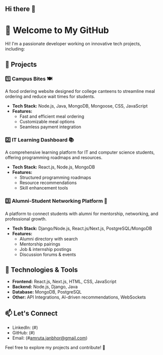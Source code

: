 ## Hi there 👋
# 🚀 Welcome to My GitHub

Hi! I'm a passionate developer working on innovative tech projects, including:

## 📌 Projects

### 1️⃣ Campus Bites 🍽️
A food ordering website designed for college canteens to streamline meal ordering and reduce wait times for students.

- **Tech Stack:** Node.js, Java, MongoDB, Mongoose, CSS, JavaScript
- **Features:**
  - Fast and efficient meal ordering
  - Customizable meal options
  - Seamless payment integration
  
### 2️⃣ IT Learning Dashboard 📚
A comprehensive learning platform for IT and computer science students, offering programming roadmaps and resources.

- **Tech Stack:** React.js, Node.js, MongoDB
- **Features:**
  - Structured programming roadmaps
  - Resource recommendations
  - Skill enhancement tools
  
### 3️⃣ Alumni-Student Networking Platform 🔗
A platform to connect students with alumni for mentorship, networking, and professional growth.

- **Tech Stack:** Django/Node.js, React.js/Next.js, PostgreSQL/MongoDB
- **Features:**
  - Alumni directory with search
  - Mentorship pairings
  - Job & internship postings
  - Discussion forums & events

## 🔧 Technologies & Tools
- **Frontend:** React.js, Next.js, HTML, CSS, JavaScript
- **Backend:** Node.js, Django, Java
- **Database:** MongoDB, PostgreSQL
- **Other:** API Integrations, AI-driven recommendations, WebSockets

## 📫 Let's Connect
- LinkedIn: (#)
- GitHub: (#)
- Email: (#amruta.janbhor@gmail.com)

Feel free to explore my projects and contribute! 🚀
